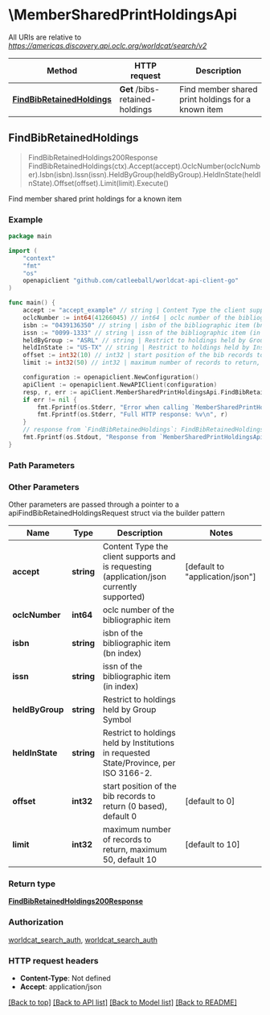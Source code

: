 # \MemberSharedPrintHoldingsApi

All URIs are relative to *https://americas.discovery.api.oclc.org/worldcat/search/v2*

Method | HTTP request | Description
------------- | ------------- | -------------
[**FindBibRetainedHoldings**](MemberSharedPrintHoldingsApi.md#FindBibRetainedHoldings) | **Get** /bibs-retained-holdings | Find member shared print holdings for a known item



## FindBibRetainedHoldings

> FindBibRetainedHoldings200Response FindBibRetainedHoldings(ctx).Accept(accept).OclcNumber(oclcNumber).Isbn(isbn).Issn(issn).HeldByGroup(heldByGroup).HeldInState(heldInState).Offset(offset).Limit(limit).Execute()

Find member shared print holdings for a known item



### Example

```go
package main

import (
    "context"
    "fmt"
    "os"
    openapiclient "github.com/catleeball/worldcat-api-client-go"
)

func main() {
    accept := "accept_example" // string | Content Type the client supports and is requesting (application/json currently supported) (optional) (default to "application/json")
    oclcNumber := int64(41266045) // int64 | oclc number of the bibliographic item (optional)
    isbn := "0439136350" // string | isbn of the bibliographic item (bn index) (optional)
    issn := "0099-1333" // string | issn of the bibliographic item (in index) (optional)
    heldByGroup := "ASRL" // string | Restrict to holdings held by Group Symbol (optional)
    heldInState := "US-TX" // string | Restrict to holdings held by Institutions in requested State/Province, per ISO 3166-2. (optional)
    offset := int32(10) // int32 | start position of the bib records to return (0 based), default 0 (optional) (default to 0)
    limit := int32(50) // int32 | maximum number of records to return, maximum 50, default 10 (optional) (default to 10)

    configuration := openapiclient.NewConfiguration()
    apiClient := openapiclient.NewAPIClient(configuration)
    resp, r, err := apiClient.MemberSharedPrintHoldingsApi.FindBibRetainedHoldings(context.Background()).Accept(accept).OclcNumber(oclcNumber).Isbn(isbn).Issn(issn).HeldByGroup(heldByGroup).HeldInState(heldInState).Offset(offset).Limit(limit).Execute()
    if err != nil {
        fmt.Fprintf(os.Stderr, "Error when calling `MemberSharedPrintHoldingsApi.FindBibRetainedHoldings``: %v\n", err)
        fmt.Fprintf(os.Stderr, "Full HTTP response: %v\n", r)
    }
    // response from `FindBibRetainedHoldings`: FindBibRetainedHoldings200Response
    fmt.Fprintf(os.Stdout, "Response from `MemberSharedPrintHoldingsApi.FindBibRetainedHoldings`: %v\n", resp)
}
```

### Path Parameters



### Other Parameters

Other parameters are passed through a pointer to a apiFindBibRetainedHoldingsRequest struct via the builder pattern


Name | Type | Description  | Notes
------------- | ------------- | ------------- | -------------
 **accept** | **string** | Content Type the client supports and is requesting (application/json currently supported) | [default to &quot;application/json&quot;]
 **oclcNumber** | **int64** | oclc number of the bibliographic item | 
 **isbn** | **string** | isbn of the bibliographic item (bn index) | 
 **issn** | **string** | issn of the bibliographic item (in index) | 
 **heldByGroup** | **string** | Restrict to holdings held by Group Symbol | 
 **heldInState** | **string** | Restrict to holdings held by Institutions in requested State/Province, per ISO 3166-2. | 
 **offset** | **int32** | start position of the bib records to return (0 based), default 0 | [default to 0]
 **limit** | **int32** | maximum number of records to return, maximum 50, default 10 | [default to 10]

### Return type

[**FindBibRetainedHoldings200Response**](FindBibRetainedHoldings200Response.md)

### Authorization

[worldcat_search_auth](../README.md#worldcat_search_auth), [worldcat_search_auth](../README.md#worldcat_search_auth)

### HTTP request headers

- **Content-Type**: Not defined
- **Accept**: application/json

[[Back to top]](#) [[Back to API list]](../README.md#documentation-for-api-endpoints)
[[Back to Model list]](../README.md#documentation-for-models)
[[Back to README]](../README.md)


